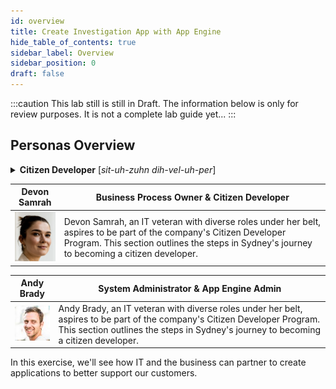 ```yaml
---
id: overview
title: Create Investigation App with App Engine
hide_table_of_contents: true
sidebar_label: Overview
sidebar_position: 0
draft: false
---
```


:::caution
This lab still is still in Draft.  The information below is only for review purposes.  It is not a complete lab guide yet...
:::

## Personas Overview

<details>
  <summary><strong>Citizen Developer</strong> [<em>sit-uh-zuhn dih-vel-uh-per</em>]</summary>
  Someone who, despite lacking formal coding training, engages in creating software applications and tools to solve specific business problems or enhance workflows. A citizen developer leverages low-code and no-code platforms to translate their domain knowledge into practical solutions.
  <br/>
  <br/>
  In ServiceNow, this could be any user developing in Dev without the 'admin' role. 
</details>


| Devon Samrah | Business Process Owner & Citizen Developer 
|--|--|
| ![](../images/2023-09-11-08-59-01.png) | Devon Samrah, an IT veteran with diverse roles under her belt, aspires to be part of the company's Citizen Developer Program. This section outlines the steps in Sydney's journey to becoming a citizen developer.


| Andy Brady | System Administrator & App Engine Admin
|--|--|
| ![](../images/2023-09-11-09-05-54.png) | Andy Brady, an IT veteran with diverse roles under her belt, aspires to be part of the company's Citizen Developer Program. This section outlines the steps in Sydney's journey to becoming a citizen developer.


In this exercise, we'll see how IT and the business can partner to create applications to better support our customers.